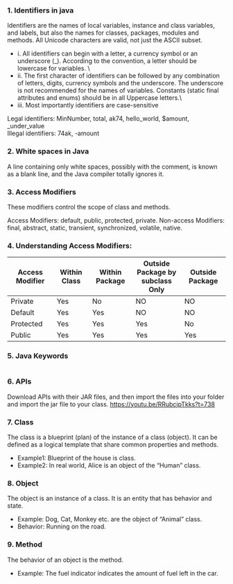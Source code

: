### 1. Identifiers in java
Identifiers are the names of local variables, instance and class variables, and labels, 
but also the names for classes, packages, modules and methods. 
All Unicode characters are valid, not just the ASCII subset. 

- i. All identifiers can begin with a letter, a currency symbol or an underscore (_). 
According to the convention, a letter should be lowercase for variables. \
- ii. The first character of identifiers can be followed by any combination of letters, 
digits, currency symbols and the underscore. 
The underscore is not recommended for the names of variables. 
Constants (static final attributes and enums) should be in all Uppercase letters.\
- iii. Most importantly identifiers are case-sensitive

Legal identifiers: MinNumber, total, ak74, hello_world, $amount, _under_value \
Illegal identifiers: 74ak, -amount

### 2. White spaces in Java

A line containing only white spaces, possibly with the comment, 
is known as a blank line, and the Java compiler totally ignores it.

### 3. Access Modifiers

These modifiers control the scope of class and methods.

Access Modifiers: default, public, protected, private.
Non-access Modifiers: final, abstract, static, transient, synchronized, volatile, native.

### 4. Understanding Access Modifiers:

| Access Modifier | Within Class | Within Package | Outside Package by <br/>subclass Only | Outside Package |
|-----------------|--------------|----------------|---------------------------------------|-----------------|
| Private         | Yes          | No             | NO                                    | NO              |
| Default         | Yes          | Yes            | NO                                    | NO              |
| Protected       | Yes          | Yes            | Yes                                   | No              |
| Public          | Yes          | Yes            | Yes                                   | Yes             |

### 5. Java Keywords

<a href="C:\Users\victo\Desktop\code\JavaProjects\Screenshots\JavaKeyWords.png" rel="some text">
    <img src="C:\Users\victo\Desktop\code\JavaProjects\Screenshots\JavaKeyWords.png" alt="" />
</a>


### 6. APIs

Download APIs with their JAR files, and then import the files into your folder and import the jar file to your class.
https://youtu.be/RRubcjpTkks?t=738

### 7. Class

The class is a blueprint (plan) of the instance of a class (object). 
It can be defined as a logical template that share common properties and methods.
- Example1: Blueprint of the house is class.
- Example2: In real world, Alice is an object of the “Human” class.

### 8. Object

The object is an instance of a class. It is an entity that has behavior and state.

* Example: Dog, Cat, Monkey etc. are the object of “Animal” class.
* Behavior: Running on the road.


### 9. Method

The behavior of an object is the method.

* Example: The fuel indicator indicates the amount of fuel left in the car.


